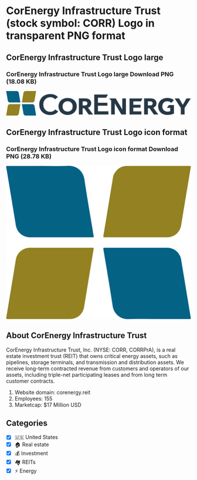 # CorEnergy Infrastructure Trust (stock symbol: CORR) Logo in transparent PNG format

## CorEnergy Infrastructure Trust Logo large

### CorEnergy Infrastructure Trust Logo large Download PNG (18.08 KB)

![CorEnergy Infrastructure Trust Logo large Download PNG (18.08 KB)](/img/orig/CORR_BIG-43c87d22.png)

## CorEnergy Infrastructure Trust Logo icon format

### CorEnergy Infrastructure Trust Logo icon format Download PNG (28.78 KB)

![CorEnergy Infrastructure Trust Logo icon format Download PNG (28.78 KB)](/img/orig/CORR-a0221077.png)

## About CorEnergy Infrastructure Trust

CorEnergy Infrastructure Trust, Inc. (NYSE: CORR, CORRPrA), is a real estate investment trust (REIT) that owns critical energy assets, such as pipelines, storage terminals, and transmission and distribution assets. We receive long-term contracted revenue from customers and operators of our assets, including triple-net participating leases and from long term customer contracts.

1. Website domain: corenergy.reit
2. Employees: 155
3. Marketcap: $17 Million USD


## Categories
- [x] 🇺🇸 United States
- [x] 🏠 Real estate
- [x] 💰 Investment
- [x] 🏘️ REITs
- [x] ⚡ Energy
